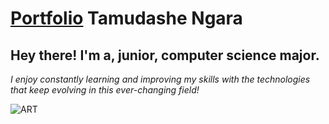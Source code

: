 # [Portfolio](https://tamudashe.github.io/Online-Portfolio/) Tamudashe Ngara

## **Hey there! I'm a, junior, computer science major.**

_I enjoy constantly learning and improving my skills with the technologies that keep evolving in this ever-changing field!_

![ART](https://images.pexels.com/photos/572056/pexels-photo-572056.jpeg?auto=compress&cs=tinysrgb&dpr=2&h=750&w=1260)
